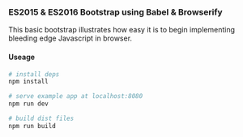 ### ES2015 & ES2016 Bootstrap using Babel & Browserify 
This basic bootstrap illustrates how easy it is to begin implementing bleeding edge Javascript in browser. 

#### Useage 
``` bash
# install deps
npm install

# serve example app at localhost:8080
npm run dev

# build dist files
npm run build
```
